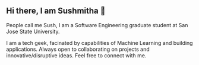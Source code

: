 ## Hi there, I am Sushmitha 👋

People call me Sush, I am a Software Engineering graduate student at San Jose State University. 

I am a tech geek, facinated by capabilities of Machine Learning and building applications. Always open to collaborating on projects and innovative/disruptive ideas. Feel free to connect with me.

<!--
**Sushmitha-93/Sushmitha-93** is a ✨ _special_ ✨ repository because its `README.md` (this file) appears on your GitHub profile.

Here are some ideas to get you started:

- 🔭 I’m currently working on ...
- 🌱 I’m currently learning ...
- 👯 I’m looking to collaborate on ...
- 🤔 I’m looking for help with ...
- 💬 Ask me about ...
- 📫 How to reach me: ...
- 😄 Pronouns: ...
- ⚡ Fun fact: ...
-->
